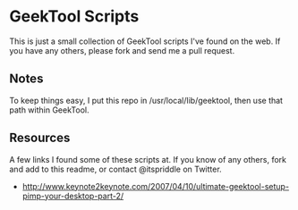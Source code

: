# GeekTool Scripts

This is just a small collection of GeekTool scripts I've found on the web. If you have any others, please fork and send me a pull request.

## Notes

To keep things easy, I put this repo in /usr/local/lib/geektool, then use that path within GeekTool.

## Resources

A few links I found some of these scripts at. If you know of any others, fork and add to this readme, or contact @itspriddle on Twitter.

* http://www.keynote2keynote.com/2007/04/10/ultimate-geektool-setup-pimp-your-desktop-part-2/

